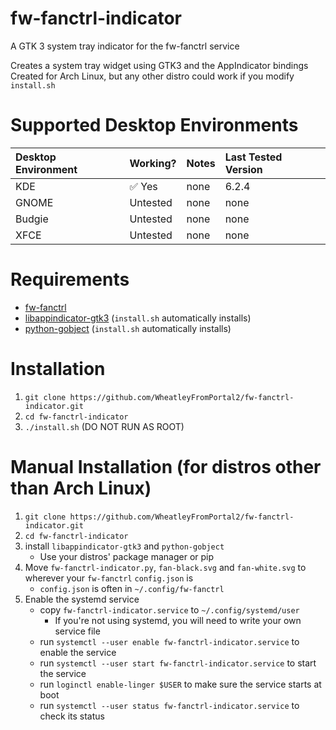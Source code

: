 # fw-fanctrl-indicator

A GTK 3 system tray indicator for the fw-fanctrl service

Creates a system tray widget using GTK3 and the AppIndicator bindings
Created for Arch Linux, but any other distro could work if you modify `install.sh`


# Supported Desktop Environments
| Desktop Environment | Working? |  Notes  | Last Tested Version |
|:--------------------|:---------|:--------|:--------------------|
| KDE                 | ✅ Yes   | none    | 6.2.4               |
| GNOME               | Untested | none    | none                |
| Budgie              | Untested | none    | none                |
| XFCE                | Untested | none    | none                |

# Requirements

- [fw-fanctrl](https://github.com/TamtamHero/fw-fanctrl) 
- [libappindicator-gtk3](https://archlinux.org/packages/extra/x86_64/libappindicator-gtk3/) (`install.sh` automatically installs)
- [python-gobject](https://archlinux.org/packages/extra/x86_64/python-gobject/) (`install.sh` automatically installs)
 
# Installation

1. `git clone https://github.com/WheatleyFromPortal2/fw-fanctrl-indicator.git`
2. `cd fw-fanctrl-indicator`
3. `./install.sh` (DO NOT RUN AS ROOT)

# Manual Installation (for distros other than Arch Linux)

1. `git clone https://github.com/WheatleyFromPortal2/fw-fanctrl-indicator.git`
2. `cd fw-fanctrl-indicator`
3. install `libappindicator-gtk3` and `python-gobject`
    - Use your distros' package manager or pip
4. Move `fw-fanctrl-indicator.py`, `fan-black.svg` and `fan-white.svg` to wherever your `fw-fanctrl` `config.json` is
    - `config.json` is often in `~/.config/fw-fanctrl`
5. Enable the systemd service
    - copy `fw-fanctrl-indicator.service` to `~/.config/systemd/user`
        - If you're not using systemd, you will need to write your own service file
    - run `systemctl --user enable fw-fanctrl-indicator.service` to enable the service
    - run `systemctl --user start fw-fanctrl-indicator.service` to start the service
    - run `loginctl enable-linger $USER` to make sure the service starts at boot
    - run `systemctl --user status fw-fanctrl-indicator.service` to check its status
